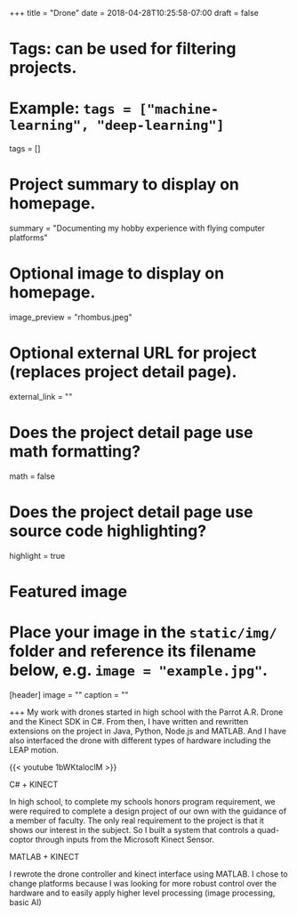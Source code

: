 +++
title = "Drone"
date = 2018-04-28T10:25:58-07:00
draft = false

# Tags: can be used for filtering projects.
# Example: `tags = ["machine-learning", "deep-learning"]`
tags = []

# Project summary to display on homepage.
summary = "Documenting my hobby experience with flying computer platforms"

# Optional image to display on homepage.
image_preview = "rhombus.jpeg"

# Optional external URL for project (replaces project detail page).
external_link = ""

# Does the project detail page use math formatting?
math = false

# Does the project detail page use source code highlighting?
highlight = true

# Featured image
# Place your image in the `static/img/` folder and reference its filename below, e.g. `image = "example.jpg"`.
[header]
image = ""
caption = ""

+++
My work with drones started in high school with the Parrot A.R. Drone and the Kinect SDK in C#. From then, I have written and rewritten extensions on the project in Java, Python, Node.js and MATLAB. And I have also interfaced the drone with different types of hardware including the LEAP motion.

{{< youtube 1bWKtaloclM >}}


C# + KINECT

In high school, to complete my schools honors program requirement, we were required to complete a design project of our own with the guidance of a member of faculty. The only real requirement to the project is that it shows our interest in the subject. So I built a system that controls a quad-coptor through inputs from the Microsoft Kinect Sensor.

MATLAB + KINECT

I rewrote the drone controller and kinect interface using MATLAB. I chose to change platforms because I was looking for more robust control over the hardware and to easily apply higher level processing (image processing, basic AI)

<!-- <script src="//gist.github.com/hege0110/fcc61ae7d793c4eba30218560ab17aba.js"></script> -->
<!-- <script src="https://gist.github.com/hege0110/fcc61ae7d793c4eba30218560ab17aba.js"></script> -->
